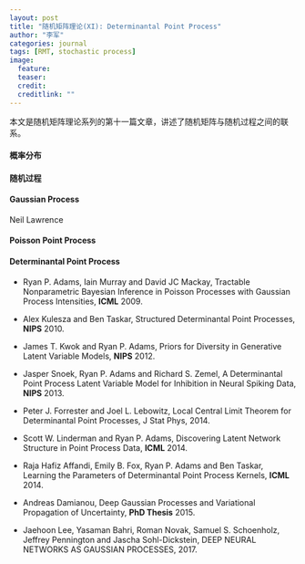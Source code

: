 ```yaml
---
layout: post
title: "随机矩阵理论(XI): Determinantal Point Process"
author: "李军"
categories: journal
tags: [RMT, stochastic process]
image:
  feature: 
  teaser: 
  credit: 
  creditlink: ""
---
```


本文是随机矩阵理论系列的第十一篇文章，讲述了随机矩阵与随机过程之间的联系。

#### 概率分布

#### 随机过程

#### Gaussian Process

Neil Lawrence

#### Poisson Point Process

#### Determinantal Point Process

+ Ryan P. Adams, Iain Murray and David JC Mackay, Tractable Nonparametric Bayesian Inference in Poisson Processes with Gaussian Process Intensities, **ICML** 2009.

+ Alex Kulesza and Ben Taskar, Structured Determinantal Point Processes, **NIPS** 2010.

+ James T. Kwok and Ryan P. Adams, Priors for Diversity in Generative Latent Variable Models, **NIPS** 2012.

+ Jasper Snoek, Ryan P. Adams and Richard S. Zemel, A Determinantal Point Process Latent Variable Model for Inhibition in Neural Spiking Data, **NIPS** 2013.

+ Peter J. Forrester and Joel L. Lebowitz, Local Central Limit Theorem for Determinantal Point Processes, J Stat Phys, 2014.

+ Scott W. Linderman and Ryan P. Adams, Discovering Latent Network Structure in Point Process Data, **ICML** 2014.

+ Raja Hafiz Affandi, Emily B. Fox, Ryan P. Adams and Ben Taskar, Learning the Parameters of Determinantal Point Process Kernels, **ICML** 2014.

+ Andreas Damianou, Deep Gaussian Processes and Variational Propagation of Uncertainty, **PhD Thesis** 2015.

+ Jaehoon Lee, Yasaman Bahri, Roman Novak, Samuel S. Schoenholz, Jeffrey Pennington and Jascha Sohl-Dickstein, DEEP NEURAL NETWORKS AS GAUSSIAN PROCESSES, 2017.